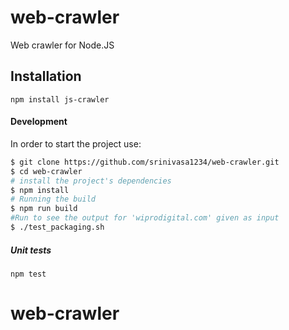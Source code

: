 web-crawler
==========

Web crawler for Node.JS

## Installation

```
npm install js-crawler
```

#### Development


In order to start the project use:

```bash
$ git clone https://github.com/srinivasa1234/web-crawler.git
$ cd web-crawler
# install the project's dependencies
$ npm install
# Running the build
$ npm run build
#Run to see the output for 'wiprodigital.com' given as input
$ ./test_packaging.sh

```


##### Unit tests

`npm test`

# web-crawler

